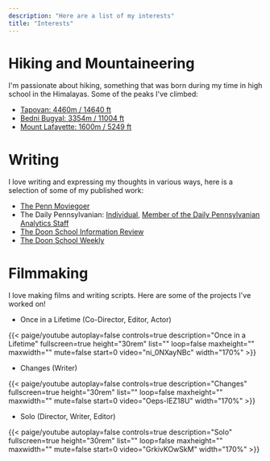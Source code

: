 ```yaml
---
description: "Here are a list of my interests"
title: "Interests"
---
```



# Hiking and Mountaineering

I'm passionate about hiking, something that was born during my time in high school in the Himalayas. Some of the peaks I've climbed:

- [Tapovan: 4460m / 14640 ft](https://en.wikipedia.org/wiki/Tapovana)
- [Bedni Bugyal: 3354m / 11004 ft](https://en.wikipedia.org/wiki/Bedni_Bugyal)
- [Mount Lafayette: 1600m / 5249 ft](https://en.wikipedia.org/wiki/Mount_Lafayette)


# Writing

I love writing and expressing my thoughts in various ways, here is a selection of some of my published work:

- [The Penn Moviegoer](https://www.thepennmoviegoer.com/movie-review?author=609aeb2a0d591d31a95ccc6b)
- The Daily Pennsylvanian: [Individual](https://www.thedp.com/staff/karan-sampath), [Member of the Daily Pennsylvanian Analytics Staff](https://www.thedp.com/staff/the-daily-pennsylvanian-analytics-staff)
- [The Doon School Information Review](https://issuu.com/dsirdoon)
- [The Doon School Weekly](https://www.doonschool.com/about-us/publications/past-weeklies/)


# Filmmaking

I love making films and writing scripts. Here are some of the projects I've worked on!


- Once in a Lifetime (Co-Director, Editor, Actor)

<div class="container-fluid justify-content-center">
{{< paige/youtube
    autoplay=false
    controls=true
    description="Once in a Lifetime"
    fullscreen=true
    height="30rem"
    list=""
    loop=false
    maxheight=""
    maxwidth=""
    mute=false
    start=0
    video="ni_0NXayNBc"
    width="170%" >}}
</div>

- Changes (Writer)

<div class="container-fluid justify-content-center">
{{< paige/youtube
    autoplay=false
    controls=true
    description="Changes"
    fullscreen=true
    height="30rem"
    list=""
    loop=false
    maxheight=""
    maxwidth=""
    mute=false
    start=0
    video="Oeps-IEZ18U"
    width="170%" >}}
</div>

- Solo (Director, Writer, Editor)

<div class="container-fluid justify-content-center">
{{< paige/youtube
    autoplay=false
    controls=true
    description="Solo"
    fullscreen=true
    height="30rem"
    list=""
    loop=false
    maxheight=""
    maxwidth=""
    mute=false
    start=0
    video="GrkivKOwSkM"
    width="170%" >}}
</div>



